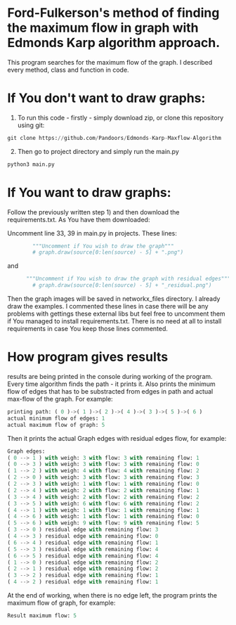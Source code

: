 # Ford-Fulkerson's method of finding the maximum flow in graph with Edmonds Karp algorithm approach.

This program searches for the maximum flow of the graph. I described every method, class and function in code.

# If You don't want to draw graphs:

1) To run this code - firstly - simply download zip, or clone this repository using git:
```python
git clone https://github.com/Pandoors/Edmonds-Karp-Maxflow-Algorithm
```

2) Then go to project directory and simply run the main.py
```python
python3 main.py
```

# If You want to draw graphs:

Follow the previously written step 1) and then download the requirements.txt. As You have them downloaded:

Uncomment line 33, 39 in main.py in projects.
These lines:
```python
        """Uncomment if You wish to draw the graph"""
        # graph.draw(source[0:len(source) - 5] + ".png")

```
and
```python
      """Uncomment if You wish to draw the graph with residual edges"""
        # graph.draw(source[0:len(source) - 5] + "_residual.png")
```

Then the graph images will be saved in networkx_files directory. I already draw the examples.
I commented these lines in case there will be any problems with gettings these external libs but feel free to uncomment them if You managed to install requirements.txt. There is no need at all to install requirements in case You keep those lines commented.

# How program gives results
results are being printed in the console during working of the program. Every time algorithm finds the path - it prints it. Also prints the minimum flow of edges that has to be substracted from edges in path and actual max-flow of the graph. For example:
```python
printing path: ( 0 )->( 1 )->( 2 )->( 4 )->( 3 )->( 5 )->( 6 )
actual minimum flow of edges: 1
actual maximum flow of graph: 5
```
Then it prints the actual Graph edges with residual edges flow, for example: 
```python
Graph edges: 
( 0 --> 1 ) with weigh: 3 with flow: 3 with remaining flow: 1
( 0 --> 3 ) with weigh: 3 with flow: 3 with remaining flow: 0
( 1 --> 2 ) with weigh: 4 with flow: 4 with remaining flow: 2
( 2 --> 0 ) with weigh: 3 with flow: 3 with remaining flow: 3
( 2 --> 3 ) with weigh: 1 with flow: 1 with remaining flow: 0
( 2 --> 4 ) with weigh: 2 with flow: 2 with remaining flow: 1
( 3 --> 4 ) with weigh: 2 with flow: 2 with remaining flow: 2
( 3 --> 5 ) with weigh: 6 with flow: 6 with remaining flow: 2
( 4 --> 1 ) with weigh: 1 with flow: 1 with remaining flow: 1
( 4 --> 6 ) with weigh: 1 with flow: 1 with remaining flow: 0
( 5 --> 6 ) with weigh: 9 with flow: 9 with remaining flow: 5
( 3 --> 0 ) residual edge with remaining flow: 3
( 4 --> 3 ) residual edge with remaining flow: 0
( 6 --> 4 ) residual edge with remaining flow: 1
( 5 --> 3 ) residual edge with remaining flow: 4
( 6 --> 5 ) residual edge with remaining flow: 4
( 1 --> 0 ) residual edge with remaining flow: 2
( 2 --> 1 ) residual edge with remaining flow: 2
( 3 --> 2 ) residual edge with remaining flow: 1
( 4 --> 2 ) residual edge with remaining flow: 1
```
At the end of working, when there is no edge left, the program prints the maximum flow of graph, for example:
```python
Result maximum flow: 5
```
